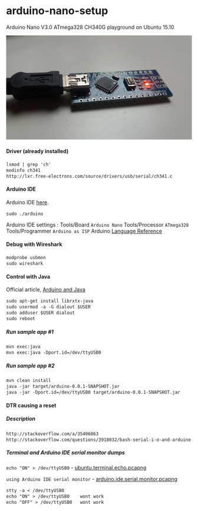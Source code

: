 # arduino-nano-setup
Arduino Nano V3.0 ATmega328 CH340G playground on Ubuntu 15.10

![Arduino Nano V3.0 ATmega328 CH340G](https://github.com/Pozo/arduino-nano-setup/blob/master/arduino-ano-v3.0-atmega328-ch340g.jpg "Arduino Nano V3.0 ATmega328 CH340G")

#### Driver (already installed)

    lsmod | grep 'ch'
    modinfo ch341
    http://lxr.free-electrons.com/source/drivers/usb/serial/ch341.c

#### Arduino IDE

Arduino IDE [here](http://arduino.cc/en/Main/Software).

    sudo ./arduino

Arduino IDE settings : Tools/Board  `Arduino Nano` Tools/Processor `ATmega328` Tools/Programmer `Arduino as ISP`
Arduino [Language Reference](https://www.arduino.cc/en/Reference/HomePage)

#### Debug with Wireshark

    modprobe usbmon
    sudo wireshark

#### Control with Java

Official article, [Arduino and Java](http://playground.arduino.cc/Interfacing/Java)

    sudo apt-get install librxtx-java
    sudo usermod -a -G dialout $USER
    sudo adduser $USER dialout
    sudo reboot

##### Run sample app #1

    mvn exec:java
    mvn exec:java -Dport.id=/dev/ttyUSB0

##### Run sample app #2

    mvn clean install
    java -jar target/arduino-0.0.1-SNAPSHOT.jar
    java -jar -Dport.id=/dev/ttyUSB0 target/arduino-0.0.1-SNAPSHOT.jar

#### DTR causing a reset

##### Description

    http://stackoverflow.com/a/35406863
    http://stackoverflow.com/questions/3918032/bash-serial-i-o-and-arduino

##### Terminal and Arduino IDE serial monitor dumps

`echo "ON" > /dev/ttyUSB0`		      - [ubuntu.terminal.echo.pcapng](https://github.com/Pozo/arduino-nano-setup/blob/master/ubuntu.terminal.echo.pcapng "ubuntu.terminal.echo.pcapng")


`using Arduino IDE serial monitor`	- [arduino.ide.serial.monitor.pcapng](https://github.com/Pozo/arduino-nano-setup/blob/master/arduino.ide.serial.monitor.pcapng "arduino.ide.serial.monitor.pcapng")

    stty -a < /dev/ttyUSB0
    echo "ON" > /dev/ttyUSB0	wont work
    echo "OFF" > /dev/ttyUSB0	wont work

